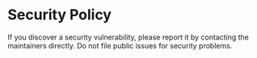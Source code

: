 # Security Policy

If you discover a security vulnerability, please report it by contacting the maintainers directly.
Do not file public issues for security problems.
